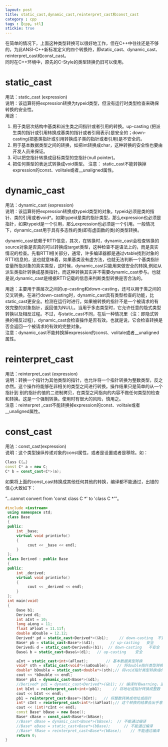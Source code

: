 ```yaml
---
layout: post
title: static_cast,dynamic_cast,reinterpret_cast和const_cast
category : cpp
tags : [cpp, stl]
stickie: true
---
```



在简单的情况下，上面这种类型转换可以很好地工作，但在C++中往往还是不够的，为此ANSI-C++新标准定义的四个转换符，即static_cast、dynamic_cast、reinterpret_cast和const_cast。  
同时在C++环境中，原先的C-Style的类型转换仍旧可以使用。


static_cast
===

用法：static_cast <typeid> (expression)  
说明：该运算符把expression转换为typeid类型，但没有运行时类型检查来确保转换的安全性。  
用途：  
1.  用于类层次结构中基类和派生类之间指针或者引用的转换。up-casting (把派生类的指针或引用转换成基类的指针或者引用表示)是安全的；down-casting(把基类指针或引用转换成子类的指针或者引用)是不安全的。
2.  用于基本数据类型之间的转换，如把int转换成char，这种转换的安全性也要由开发人员来保证。
3.  可以把空指针转换成目标类型的空指针(null pointer)。
4.  把任何类型的表达式转换成void类型。
注意： static_cast不能转换掉expression的const、volitale或者__unaligned属性。


dynamic_cast
===

用法：dynamic_cast <typeid> (expression)  
说明：该运算符把expression转换成typeid类型的对象。typeid必须是类的指针、类的引用或者void*。如果typeid是类的指针类型，那么expression也必须是指针，如果typeid是一个引用，那么expression也必须是一个引用。一般情况下，dynamic_cast用于具有多态性的类(即有虚函数的类)的类型转换。  

dynamic_cast依赖于RTTI信息，其次，在转换时，dynamic_cast会检查转换的source对象是否真的可以转换成target类型，这种检查不是语法上的，而是真实情况的检查。先看RTTI相关部分，通常，许多编译器都是通过vtable找到对象的RTTI信息的，这也就意味着，如果基类没有虚方法，也就无法判断一个基类指针变量所指对象的真实类型，这时候，dynamic_cast只能用来做安全的转换,例如从派生类指针转换成基类指针。而这种转换其实并不需要dynamic_cast参与。也就是说,dynamic_cast是根据RTTI记载的信息来判断类型转换是否合法的。

用途：主要用于类层次之间的up-casting和down-casting，还可以用于类之间的交叉转换。在进行down-casting时，dynamic_cast具有类型检查的功能，比static_cast更安全。检测在运行时进行。如果被转换的指针不是一个被请求的有效完整的对象指针，返回值为NULL。当用于多态类型时，它允许任意的隐式类型转换以及相反过程。不过，与static_cast不同，在后一种情况里（注：即隐式转 换的相反过程），dynamic_cast会检查操作是否有效。也就是说，它会检查转换是否会返回一个被请求的有效的完整对象。  
注意：dynamic_cast不能转换掉expression的const、volitale或者__unaligned属性。



reinterpret_cast
===

用法：reinterpret_cast <typeid>(expression)  
说明：转换一个指针为其他类型的指针，也允许将一个指针转换为整数类型，反之亦然。这个操作符能够在非相关的类型之间进行转换。操作结果只是简单的从一个指针到
别的指针的值的二进制拷贝，在类型之间指向的内容不做任何类型的检查和转换。这是一个强制转换。使用时有很大的风险，慎用之。  
注意：reinterpret _cast不能转换掉expression的const、volitale或者__unaligned属性。


const_cast
===

用法：const_cast<typeid>(expression)  
说明：这个类型操纵传递对象的const属性，或者是设置或者是移除。如：

```c++
Class C{…}
const C* a = new C;
C* b = const_cast<C*>(a);
```

如果将上面的const_cast转换成其他任何其他的转换，编译都不能通过，出错的信心大致如下：


“…cannot convert from 'const class C *' to 'class C *'”。

```c++
#include <iostream>
 using namespace std;
 class Base
 {
 public:
     int _base;
     virtual void printinfo()
     {
          cout << _base << endl;
     }
 };
 class Derived : public Base
 {
 public:
     int _derived;
     virtual void printinfo()
     {
          cout << _derived << endl;
     }
 };
 int main(void)
 {
     Base b1;
     Derived d1;
     int aInt = 10;
     long aLong = 11;
     float aFloat = 11.11f;
     double aDouble = 12.12;
     Derived* pd = static_cast<Derived*>(&b1);     // down-casting  不安全
     Base* pb = static_cast<Base*>(&d1);       // up-casting   安全
     Derived& d = static_cast<Derived&>(b1);  // down-casting   不安全
     Base& b = static_cast<Base&>(d1);   // up-casting    安全

     aInt = static_cast<int>(aFloat);        // 基本数据类型转换
     void* sth = static_cast<void*>(&aDouble);    // 将double指针类型转换成void指针类型
     double* bDouble = static_cast<double*>(sth);// 将void指针类型转换成double指针类型
     cout << *bDouble << endl;
     Base* pb1 = dynamic_cast<Base*>(&d1);
     //Derived* pd1 = dynamic_cast<Derived*>(&b1); // 编译时有warning，运行时出错
     int bInt = reinterpret_cast<int>(pb1);     // 将地址或指针转换成整数
     cout << bInt << endl;
     pb1 = reinterpret_cast<Base*>(bInt);   // 将整数转换成地址或指针
     int* cInt = reinterpret_cast<int*>(&aFloat);// 这个转换的结果会出乎意料
     cout << (int)*cInt << endl;
     const Base* bBase = new Base();
     Base* cBase = const_cast<Base*>(bBase);
     //Base* dBase = dynamic_cast<Base*>(bBase);  // 不能通过编译
     //Base* eBase = static_cast<Base*>(bBase);      // 不能通过编译
     //Base* fBase = reinterpret_cast<Base*>(bBase);    // 不能通过编译
     return 0;
}

```
